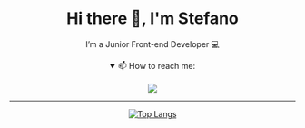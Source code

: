 <div align="center">
  <h1>Hi there 👋, I'm Stefano</h1>

  I’m a Junior Front-end Developer 💻 

  <details open>
  <summary>📫 How to reach me:</summary>
   <br>
   <a href="https://www.linkedin.com/in/stefano-giordano95"><img src="https://camo.githubusercontent.com/793b70f7edf0588577e98724e3ceb123447dd1273b03daf4282ff679c0ce38b0/68747470733a2f2f696d672e736869656c64732e696f2f62616467652f6c696e6b6564696e2d3030373742352e7376673f267374796c653d666f722d7468652d6261646765266c6f676f3d6c696e6b6564696e266c6f676f436f6c6f723d7768697465" data-canonical-src="https://img.shields.io/badge/linkedin-0077B5.svg?&amp;style=for-the-badge&amp;logo=linkedin&amp;logoColor=white" style="max-width: 100%;"></a>
  </details> 
  
<hr>

[![Top Langs](https://github-readme-stats.vercel.app/api/top-langs/?username=ste-giordano95&layout=compact&theme=synthwave)](https://github.com/anuraghazra/github-readme-stats)
  
 </div>

<!--
**ste-giordano95/ste-giordano95** is a ✨ _special_ ✨ repository because its `README.md` (this file) appears on your GitHub profile.

Here are some ideas to get you started:

- 🔭 I’m currently working on ...
- 🌱 I’m currently learning ...
- 👯 I’m looking to collaborate on ...
- 🤔 I’m looking for help with ...
- 💬 Ask me about ...
- 📫 How to reach me: ...
- 😄 Pronouns: ...
- ⚡ Fun fact: ...
-->
